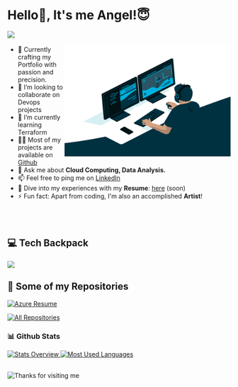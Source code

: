 <!---------------------------- Banner Image ----------------------------->

<!---------------------------- Typewriter animation ----------------------------->
# Hello👋, It's me Angel!😇
![](https://readme-typing-svg.herokuapp.com?font=Montserrat&color=3EA9F5&lines=I'm+a+Cloud+Engineer;I'm+a+Data+Analyst)


<!---------------------------- About Me ----------------------------->

<!-- <img align="right" height="250" width="375" alt="" src="https://media.giphy.com/media/SWoSkN6DxTszqIKEqv/giphy.gif" /> -->
<img align="right" alt="GIF" src="https://raw.githubusercontent.com/DevrajDC/DevrajDC/main/developer.gif" height="250" width="375" />

- 🔭 Currently crafting my Portfolio with passion and precision.
- 🤝 I’m looking to collaborate on Devops projects
- 🌱 I’m currently learning Terraform
- 👨‍💻 Most of my projects are available on [Github](https://github.com/Angel-analyst?tab=repositories)
- 💬 Ask me about **Cloud Computing, Data Analysis.**
- 📫 Feel free to ping me on [LinkedIn](https://www.linkedin.com/in/agaroman)
- 📄 Dive into my experiences with my **Resume**: [here]() (soon)
- ⚡ Fun fact: Apart from coding, I'm also an accomplished **Artist**!
<br>
<br>


<!---------------------------- My Skills Section ----------------------------->
## 💻 Tech Backpack

<img src="https://skillicons.dev/icons?i=html,azure,terraform,css,js,nodejs,mongodb,mysql,git,github,gitlab,vscode" align="center">
<br>


<!----------------------------- Open Source Projects --------------------------->
## 🔖 Some of my Repositories
<p align="left">
  <a href="https://github.com/Angel-analyst/azure-resume">
    <img width="278" src="https://denvercoder1-github-readme-stats.vercel.app/api/pin/?username=Angel-analyst&repo=azure-resume&theme=react&bg_color=20232a&title_color=61D9FA&icon_color=F8D866&hide_border=true&show_icons=true" alt="Azure Resume">
  </a>
<p align="left">
  <a href="https://github.com/Angel-analyst?tab=repositories">
    <img alt="All Repositories" title="All Repositories" src="https://custom-icon-badges.herokuapp.com/badge/-All%20Repos-2962FF?style=for-the-badge&logoColor=white&logo=repo"/>
  </a>
</p>

<!--------------------------------- GitHub Stats --------------------------------->
### 📊 Github Stats
<a href='https://github.com/Angel-analyst/github-stats-transparent'>
  
![Stats Overview](https://raw.githubusercontent.com/Angel-analyst/github-stats-transparent/output/generated/overview.svg)
![Most Used Languages](https://raw.githubusercontent.com/Angel-analyst/github-stats-transparent/output/generated/languages.svg)

</a>

<br>

<!---------------------------------  Marquee Animation  ------------------------>
<img height="100" alt="Thanks for visiting me" width="100%" src="https://raw.githubusercontent.com/BrunnerLivio/brunnerlivio/master/images/marquee.svg" />
